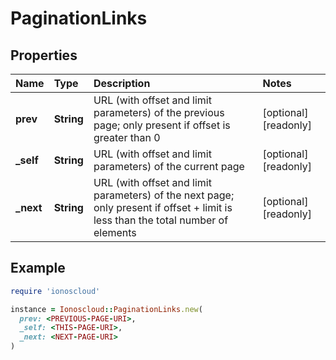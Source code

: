 # PaginationLinks

## Properties

| Name | Type | Description | Notes |
| :--- | :--- | :--- | :--- |
| **prev** | **String** | URL \(with offset and limit parameters\) of the previous page; only present if offset is greater than 0 | \[optional\]\[readonly\] |
| **\_self** | **String** | URL \(with offset and limit parameters\) of the current page | \[optional\]\[readonly\] |
| **\_next** | **String** | URL \(with offset and limit parameters\) of the next page; only present if offset + limit is less than the total number of elements | \[optional\]\[readonly\] |

## Example

```ruby
require 'ionoscloud'

instance = Ionoscloud::PaginationLinks.new(
  prev: <PREVIOUS-PAGE-URI>,
  _self: <THIS-PAGE-URI>,
  _next: <NEXT-PAGE-URI>
)
```

